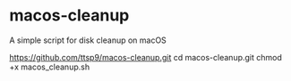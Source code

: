 # macos-cleanup
A simple script for disk cleanup on macOS

https://github.com/ttsp9/macos-cleanup.git
cd macos-cleanup.git
chmod +x macos_cleanup.sh
